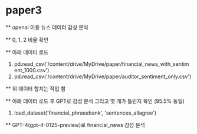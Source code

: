 # paper3

** openai 이용 뉴스 데이터 감성 분석

** 0, 1, 2 비율 확인 

** 아래 데이터 로드
1. pd.read_csv('/content/drive/MyDrive/paper/financial_news_with_sentiment_1000.csv')
2. pd.read_csv('/content/drive/MyDrive/paper/auditor_sentiment_only.csv')

** 위 데이터 합치는 작업 함

** 아래 데이터 로드 후 GPT로 감성 분석 그리고 몇 개가 틀린지 확인 (95.5% 동일)
1. load_dataset('financial_phrasebank', 'sentences_allagree')

** GPT-4(gpt-4-0125-preview)로 financial_news 감성 분석
